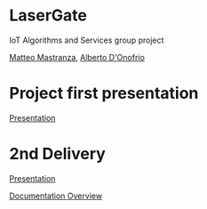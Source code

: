 # LaserGate
IoT Algorithms and Services group project

[Matteo Mastranza](https://www.linkedin.com/in/matteo-mastranza), [Alberto D'Onofrio](https://www.linkedin.com/in/alberto-d-onofrio-67623623a
)

# Project first presentation
[Presentation](https://docs.google.com/presentation/d/13oXGqMe2pECSd8EAlbgP-BsSp5TTP1uNVOthMb52-k8/edit?usp=sharing)

# 2nd Delivery

[Presentation](https://docs.google.com/presentation/d/1FaFsxyuVXrx55HQ5tTMlRwahedIPWIDEz-U0NudAKOQ/edit?usp=sharing)

[Documentation Overview](https://github.com/Matteoleme/LaserGate/blob/main/docs/2nd%20Delivery/2ndDelivery.md)


